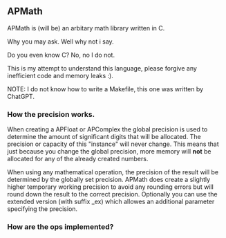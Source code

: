 ## APMath
APMath is (will be) an arbitary math library written in C.

Why you may ask. Well why not i say. 

Do you even know C? No, no I do not.

This is my attempt to understand this language, please forgive any inefficient code and memory leaks :). 

NOTE: I do not know how to write a Makefile, this one was written by ChatGPT.

### How the precision works.
When creating a APFloat or APComplex the global precision is used to determine the amount of significant digits that will be allocated. The precision or capacity of this "instance" will never change. This means that just because you change the global precision, more memory will **not** be allocated for any of the already created numbers. 

When using any mathematical operation, the precision of the result will be determined by the globally set precision. APMath does create a slightly higher temporary working precision to avoid any rounding errors but will round down the result to the correct precision. Optionally you can use the extended version (with suffix _ex) which allowes an additional parameter specifying the precision.

### How are the ops implemented?